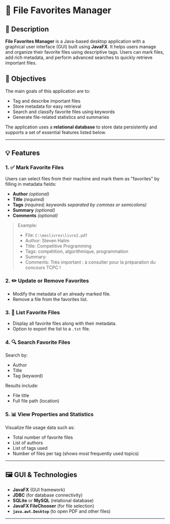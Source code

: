 # 📁 File Favorites Manager

## 📝 Description

**File Favorites Manager** is a Java-based desktop application with a graphical user interface (GUI) built using **JavaFX**. It helps users manage and organize their favorite files using descriptive tags. Users can mark files, add rich metadata, and perform advanced searches to quickly retrieve important files.

## 🎯 Objectives

The main goals of this application are to:
- Tag and describe important files
- Store metadata for easy retrieval
- Search and classify favorite files using keywords
- Generate file-related statistics and summaries

The application uses a **relational database** to store data persistently and supports a set of essential features listed below.

---

## 💡 Features

### 1. ✅ Mark Favorite Files
Users can select files from their machine and mark them as "favorites" by filling in metadata fields:
- **Author** *(optional)*
- **Title** *(required)*
- **Tags** *(required; keywords separated by commas or semicolons)*
- **Summary** *(optional)*
- **Comments** *(optional)*

> Example:
>
> - File: `C:\meslivres\livre2.pdf`  
> - Author: Steven Halim  
> - Title: Competitive Programming  
> - Tags: compétition, algorithmique, programmation  
> - Summary:  
> - Comments: Très important : à consulter pour la préparation du concours TCPC !

### 2. ✏️ Update or Remove Favorites
- Modify the metadata of an already marked file.
- Remove a file from the favorites list.

### 3. 📜 List Favorite Files
- Display all favorite files along with their metadata.
- Option to export the list to a `.txt` file.

### 4. 🔍 Search Favorite Files
Search by:
- Author
- Title
- Tag (keyword)

Results include:
- File title
- Full file path (location)

### 5. 📊 View Properties and Statistics
Visualize file usage data such as:
- Total number of favorite files
- List of authors
- List of tags used
- Number of files per tag (shows most frequently used topics)

---

## 🖼️ GUI & Technologies

- **JavaFX** (GUI framework)
- **JDBC** (for database connectivity)
- **SQLite** or **MySQL** (relational database)
- **JavaFX FileChooser** (for file selection)
- **`java.awt.Desktop`** (to open PDF and other files)

---


